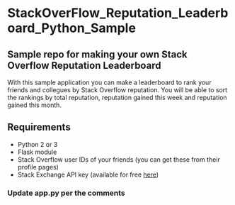 # StackOverFlow_Reputation_Leaderboard_Python_Sample
## Sample repo for making your own Stack Overflow Reputation Leaderboard

With this sample application you can make a leaderboard to rank your friends and collegues by Stack Overflow reputation. You will be able to sort the rankings by total reputation, reputation gained this week and reputation gained this month.

## Requirements
* Python 2 or 3
* Flask module
* Stack Overflow user IDs of your friends (you can get these from their profile pages)
* Stack Exchange API key (available for free [here](https://stackapps.com/apps/oauth/register))

### Update app.py per the comments
